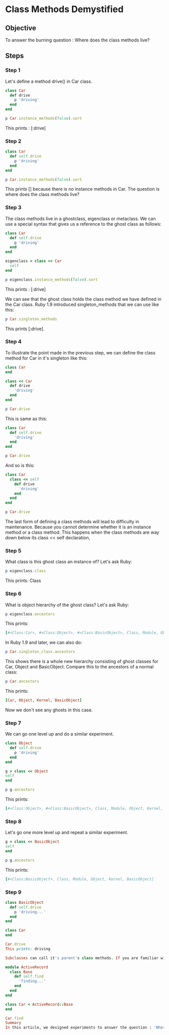 # Class Methods Demystified

## Objective

To answer the burning question : Where does the class methods live?

## Steps

### Step 1

Let's define a method drive() in Car class.

```ruby
class Car
  def drive
    p 'driving'
  end
end

p Car.instance_methods(false).sort
```

This prints : [:drive]

### Step 2

```ruby
class Car
  def self.drive
    p 'driving'
  end
end

p Car.instance_methods(false).sort
```

This prints [] because there is no instance methods in Car. The question is where does the class methods live?

### Step 3

The class methods live in a ghostclass, eigenclass or metaclass. We can use a special syntax that gives us a reference to the ghost class as follows:

```ruby
class Car
  def self.drive
    p 'driving'
  end
end

eigenclass = class << Car
  self
end

p eigenclass.instance_methods(false).sort
```

This prints : [:drive]

We can see that the ghost class holds the class method we have defined in the Car class. Ruby 1.9 introduced singleton_methods that we can use like this:

```ruby
p Car.singleton_methods
```

This prints [:drive].

### Step 4

To illustrate the point made in the previous step, we can define the class method for Car in it's singleton like this:

```ruby
class Car
end

class << Car
  def drive
    'driving'
  end
end

p Car.drive
```

This is same as this:

```ruby
class Car
  def self.drive
    'driving'
  end
end

p Car.drive
```

And so is this:

```ruby
class Car
  class << self
    def drive
      'driving'
    end
  end
end

p Car.drive
```

The last form of defining a class methods will lead to difficulty in maintenance. Because you cannot determine whether it is an instance method or a class method. This happens when the class methods are way down below its class << self declaration, 

### Step 5

What class is this ghost class an instance of? Let's ask Ruby:

```ruby
p eigenclass.class
```

This prints: Class

### Step 6

What is object hierarchy of the ghost class? Let's ask Ruby:

```ruby
p eigenclass.ancestors
```

This prints:

```ruby
[#<Class:Car>, #<Class:Object>, #<Class:BasicObject>, Class, Module, Object, Kernel, BasicObject]
```

In Ruby 1.9 and later, we can also do:

```ruby
p Car.singleton_class.ancestors
```

This shows there is a whole new hierarchy consisting of ghost classes for Car, Object and BasicObject. Compare this to the ancestors of a normal class:

```ruby
p Car.ancestors
```

This prints:

```ruby
[Car, Object, Kernel, BasicObject]
```

Now we don't see any ghosts in this case.

### Step 7

We can go one level up and do a similar experiment.

```ruby
class Object
  def self.drive
    p 'driving'
  end
end

g = class << Object
self
end

p g.ancestors
```

This prints:

```ruby
[#<Class:Object>, #<Class:BasicObject>, Class, Module, Object, Kernel, BasicObject]
```

### Step 8

Let's go one more level up and repeat a similar experiment.

```ruby
g = class << BasicObject
self
end

p g.ancestors
```

This prints:

```ruby
[#<Class:BasicObject>, Class, Module, Object, Kernel, BasicObject]
```

### Step 9

```ruby
class BasicObject
  def self.drive
    p 'driving...'
  end
end

class Car
end

Car.drive
This prints: driving

Subclasses can call it's parent's class methods. If you are familiar with ActiveRecord library of Rails, we can do something like this:

module ActiveRecord
  class Base
    def self.find
      'finding...'
    end
  end
end

class Car < ActiveRecord::Base
end

Car.find
Summary
In this article, we designed experiments to answer the question : 'Where does the class method live?'. We found that they live in singleton class and they have their own hierarchy. We also saw that class methods are inherited by the subclasses.